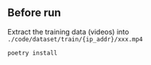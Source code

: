 ## Before run

Extract the training data (videos) into `./code/dataset/train/{ip_addr}/xxx.mp4`

```shell
poetry install
```